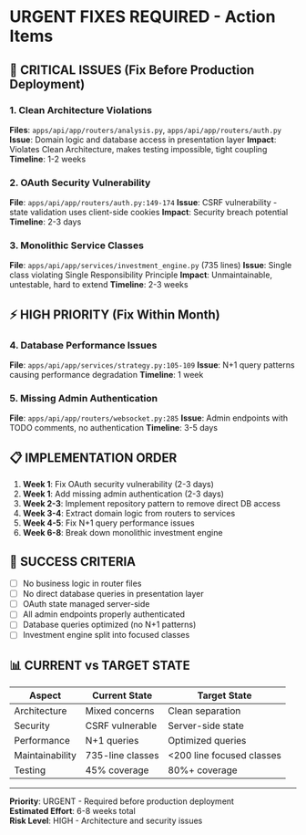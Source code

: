 # URGENT FIXES REQUIRED - Action Items

## 🚨 CRITICAL ISSUES (Fix Before Production Deployment)

### 1. Clean Architecture Violations
**Files**: `apps/api/app/routers/analysis.py`, `apps/api/app/routers/auth.py`
**Issue**: Domain logic and database access in presentation layer
**Impact**: Violates Clean Architecture, makes testing impossible, tight coupling
**Timeline**: 1-2 weeks

### 2. OAuth Security Vulnerability  
**File**: `apps/api/app/routers/auth.py:149-174`
**Issue**: CSRF vulnerability - state validation uses client-side cookies
**Impact**: Security breach potential
**Timeline**: 2-3 days

### 3. Monolithic Service Classes
**File**: `apps/api/app/services/investment_engine.py` (735 lines)
**Issue**: Single class violating Single Responsibility Principle
**Impact**: Unmaintainable, untestable, hard to extend
**Timeline**: 2-3 weeks

## ⚡ HIGH PRIORITY (Fix Within Month)

### 4. Database Performance Issues
**File**: `apps/api/app/services/strategy.py:105-109`
**Issue**: N+1 query patterns causing performance degradation
**Timeline**: 1 week

### 5. Missing Admin Authentication
**File**: `apps/api/app/routers/websocket.py:285`
**Issue**: Admin endpoints with TODO comments, no authentication
**Timeline**: 3-5 days

## 📋 IMPLEMENTATION ORDER

1. **Week 1**: Fix OAuth security vulnerability (2-3 days)
2. **Week 1**: Add missing admin authentication (2-3 days)  
3. **Week 2-3**: Implement repository pattern to remove direct DB access
4. **Week 3-4**: Extract domain logic from routers to services
5. **Week 4-5**: Fix N+1 query performance issues
6. **Week 6-8**: Break down monolithic investment engine

## 🎯 SUCCESS CRITERIA

- [ ] No business logic in router files
- [ ] No direct database queries in presentation layer
- [ ] OAuth state managed server-side
- [ ] All admin endpoints properly authenticated
- [ ] Database queries optimized (no N+1 patterns)
- [ ] Investment engine split into focused classes

## 📊 CURRENT vs TARGET STATE

| Aspect | Current State | Target State |
|--------|--------------|-------------|
| Architecture | Mixed concerns | Clean separation |
| Security | CSRF vulnerable | Server-side state |
| Performance | N+1 queries | Optimized queries |
| Maintainability | 735-line classes | <200 line focused classes |
| Testing | 45% coverage | 80%+ coverage |

---

**Priority**: URGENT - Required before production deployment  
**Estimated Effort**: 6-8 weeks total  
**Risk Level**: HIGH - Architecture and security issues